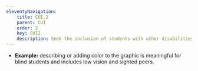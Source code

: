 ```yaml
---
eleventyNavigation:
    title: CUI.2
    parent: CUI
    order: 2
    key: CUI2
    description: Seek the inclusion of students with other disabilities so that they can also benefit.
---
```

- **Example:** describing or adding color to the graphic is meaningful for blind students and includes low vision and
sighted peers.
